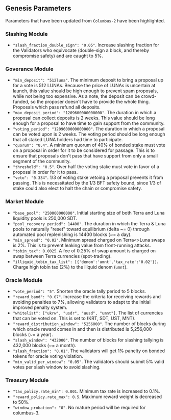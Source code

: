 ## Genesis Parameters

Parameters that have been updated from `Columbus-2` have been highlighted.

### Slashing Module

- `"slash_fraction_double_sign": "0.05"`. Increase slashing fraction for the Validators who equivocate (double-sign a block, and thereby compromise safety) and are caught to 5%.

### Goverance Module

- `"min_deposit": "512luna"`. The minimum deposit to bring a proposal up for a vote is 512 LUNAs. Because the price of LUNAs is uncertain at launch, this value should be high enough to prevent spam proposals, while not being too expensive. As a note, the deposit can be crowd-funded, so the proposer doesn't have to provide the whole thing. Proposals which pass refund all deposits.
- `"max_deposit_period": "1209600000000000"`. The duration in which a proposal can collect deposits is 2 weeks. This value should be long enough for a proposal to have time to gain support from the community.
- `"voting_period": "1209600000000000"`. The duration in which a proposal can be voted upon is 2 weeks. The voting period should be long enough that all staked LUNA holders had time to participate.
- `"quorum": "0.4"`. A minimum quorum of 40% of bonded stake must vote on a proposal in order for it to be considered for passage. This is to ensure that proposals don't pass that have support from only a small segment of the community.
- `"threshold": "0.5"`. Over half the voting stake must vote in favor of a proposal in order for it to pass.
- `"veto": "0.334"`. 1/3 of voting stake vetoing a proposal prevents it from passing. This is necessitated by the 1/3 BFT safety bound, since 1/3 of stake could also elect to halt the chain or compromise safety.

### Market Module

- `"base_pool": "250000000000"`. Initial starting size of both Terra and Luna liquidity pools is 250,000 SDT.
- `"pool_recovery_period": 14400"`. The duration in which the Terra & Luna pools to naturally "reset" toward equilibrium (delta \~= 0) through automated pool replenishing is 14400 blocks (\~= a day).
- `"min_spread": "0.02"`. Minimum spread charged on Terra<>Luna swaps is 2%. This is to prevent leaking value from front-running attacks.
- `"tobin_tax": 0.0025`. A fee of 0.25% of swap amount is charged on swap between Terra currencies (spot-trading).
- `"illiquid_tobin_tax_list": [{'denom':'umnt','tax_rate':'0.02'}]`. Charge high tobin tax (2%) to the illquid denom (`umnt`).

### Oracle Module

- `"vote_period": "5"`. Shorten the oracle tally period to 5 blocks.
- `"reward_band": "0.07"`. Increase the criteria for receiving rewards and avoiding penalties to 7%, allowing validators to adapt to the initial improved penalty system.
- `"whitelist": ["ukrw", "usdr", "uusd", "umnt"]`. The list of currencies that can be voted on. This is set to (KRT, SDT, UST, MNT).
- `"reward_distribution_window": "5256000"`. The number of blocks during which oracle reward comes in and then is distributed is 5,256,000 blocks (\~= a year).
- `"slash_window": "432000"`. The number of blocks for slashing tallying is 432,000 blocks (\~= a month). 
- `"slash_fraction": "0.01"`. The validators will get 1% panelty on bonded tokens for oracle voting violation.
- `"min_valid_per_window": "0.05"`. The validators should submit 5% valid votes per slash window to avoid slashing.


### Treasury Module

- `"tax_policy.rate_min": 0.001`. Minimum tax rate is increased to 0.1%.
- `"reward_policy.rate_max": 0.5`. Maximum reward weight is decreased to 50%.
- `"window_probation": "0"`. No mature period will be required for columbus-3.
